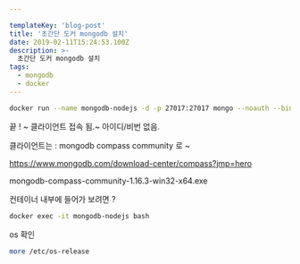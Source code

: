 ```yaml
---

templateKey: 'blog-post'
title: '초간단 도커 mongodb 설치'
date: 2019-02-11T15:24:53.100Z
description: >-
  초간단 도커 mongodb 설치
tags:
  - mongodb
  - docker
---
```



```bash
docker run --name mongodb-nodejs -d -p 27017:27017 mongo --noauth --bind_ip=0.0.0.0
```

끝 ! ~ 클라이언트 접속 됨.~
아이디/비번 없음.

클라이언트는 : mongodb compass community 로 ~

https://www.mongodb.com/download-center/compass?jmp=hero

mongodb-compass-community-1.16.3-win32-x64.exe

컨테이너 내부에 들어가 보려면 ?

```bash
docker exec -it mongodb-nodejs bash
```

os 확인  

```bash
more /etc/os-release
```


